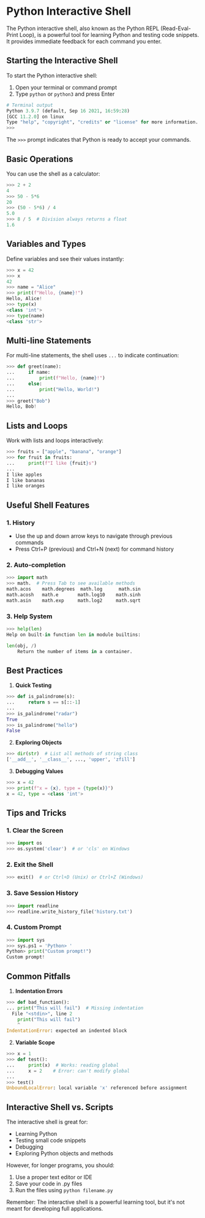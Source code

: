 # Python Interactive Shell

The Python interactive shell, also known as the Python REPL (Read-Eval-Print Loop), is a powerful tool for learning Python and testing code snippets. It provides immediate feedback for each command you enter.

## Starting the Interactive Shell

To start the Python interactive shell:

1. Open your terminal or command prompt
2. Type `python` or `python3` and press Enter

```python
# Terminal output
Python 3.9.7 (default, Sep 16 2021, 16:59:28) 
[GCC 11.2.0] on linux
Type "help", "copyright", "credits" or "license" for more information.
>>> 
```

The `>>>` prompt indicates that Python is ready to accept your commands.

## Basic Operations

You can use the shell as a calculator:

```python
>>> 2 + 2
4
>>> 50 - 5*6
20
>>> (50 - 5*6) / 4
5.0
>>> 8 / 5  # Division always returns a float
1.6
```

## Variables and Types

Define variables and see their values instantly:

```python
>>> x = 42
>>> x
42
>>> name = "Alice"
>>> print(f"Hello, {name}!")
Hello, Alice!
>>> type(x)
<class 'int'>
>>> type(name)
<class 'str'>
```

## Multi-line Statements

For multi-line statements, the shell uses `...` to indicate continuation:

```python
>>> def greet(name):
...     if name:
...         print(f"Hello, {name}!")
...     else:
...         print("Hello, World!")
... 
>>> greet("Bob")
Hello, Bob!
```

## Lists and Loops

Work with lists and loops interactively:

```python
>>> fruits = ["apple", "banana", "orange"]
>>> for fruit in fruits:
...     print(f"I like {fruit}s")
... 
I like apples
I like bananas
I like oranges
```

## Useful Shell Features

### 1. History

- Use the up and down arrow keys to navigate through previous commands
- Press Ctrl+P (previous) and Ctrl+N (next) for command history

### 2. Auto-completion

```python
>>> import math
>>> math.  # Press Tab to see available methods
math.acos    math.degrees  math.log      math.sin
math.acosh   math.e       math.log10    math.sinh
math.asin    math.exp     math.log2     math.sqrt
```

### 3. Help System

```python
>>> help(len)
Help on built-in function len in module builtins:

len(obj, /)
    Return the number of items in a container.
```

## Best Practices

1. **Quick Testing**
```python
>>> def is_palindrome(s):
...     return s == s[::-1]
... 
>>> is_palindrome("radar")
True
>>> is_palindrome("hello")
False
```

2. **Exploring Objects**
```python
>>> dir(str)  # List all methods of string class
['__add__', '__class__', ..., 'upper', 'zfill']
```

3. **Debugging Values**
```python
>>> x = 42
>>> print(f"x = {x}, type = {type(x)}")
x = 42, type = <class 'int'>
```

## Tips and Tricks

### 1. Clear the Screen
```python
>>> import os
>>> os.system('clear')  # or 'cls' on Windows
```

### 2. Exit the Shell
```python
>>> exit()  # or Ctrl+D (Unix) or Ctrl+Z (Windows)
```

### 3. Save Session History
```python
>>> import readline
>>> readline.write_history_file('history.txt')
```

### 4. Custom Prompt
```python
>>> import sys
>>> sys.ps1 = 'Python> '
Python> print("Custom prompt!")
Custom prompt!
```

## Common Pitfalls

1. **Indentation Errors**
```python
>>> def bad_function():
... print("This will fail")  # Missing indentation
  File "<stdin>", line 2
    print("This will fail")
    ^
IndentationError: expected an indented block
```

2. **Variable Scope**
```python
>>> x = 1
>>> def test():
...     print(x)  # Works: reading global
...     x = 2    # Error: can't modify global
... 
>>> test()
UnboundLocalError: local variable 'x' referenced before assignment
```

## Interactive Shell vs. Scripts

The interactive shell is great for:
- Learning Python
- Testing small code snippets
- Debugging
- Exploring Python objects and methods

However, for longer programs, you should:
1. Use a proper text editor or IDE
2. Save your code in .py files
3. Run the files using `python filename.py`

Remember: The interactive shell is a powerful learning tool, but it's not meant for developing full applications.
